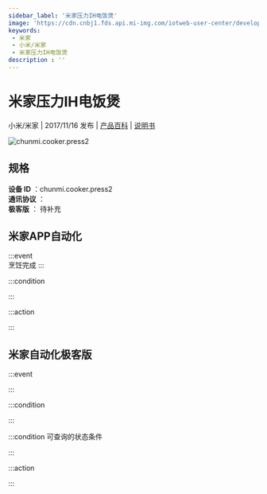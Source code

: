 ```yaml
---
sidebar_label: '米家压力IH电饭煲'
image: 'https://cdn.cnbj1.fds.api.mi-img.com/iotweb-user-center/developer_1679047423371vkHKpGu8.png?GalaxyAccessKeyId=AKVGLQWBOVIRQ3XLEW&Expires=9223372036854775807&Signature=VyS7eC3otAPxpOGf6cdy4GM9pZk='
keywords: 
 - 米家
 - 小米/米家
 - 米家压力IH电饭煲
description : ''
---
```

# 米家压力IH电饭煲

小米/米家 | 2017/11/16 发布 | [产品百科](https://home.mi.com/webapp/content/baike/product/index.html?model=chunmi.cooker.press2/) | [说明书](https://home.mi.com/views/introduction.html?model=chunmi.cooker.press2&region=cn)

![chunmi.cooker.press2](https://cdn.cnbj1.fds.api.mi-img.com/iotweb-user-center/developer_1679047423371vkHKpGu8.png?GalaxyAccessKeyId=AKVGLQWBOVIRQ3XLEW&Expires=9223372036854775807&Signature=VyS7eC3otAPxpOGf6cdy4GM9pZk=)

## 规格  
> 
**设备 ID** ：chunmi.cooker.press2  
**通讯协议** ：  
**极客版**  ： 待补充 


## 米家APP自动化  

:::event  
烹饪完成
:::

:::condition  

:::

:::action   

:::

## 米家自动化极客版  

:::event  

:::

:::condition  

:::

:::condition 可查询的状态条件  

:::

:::action  

:::

        
